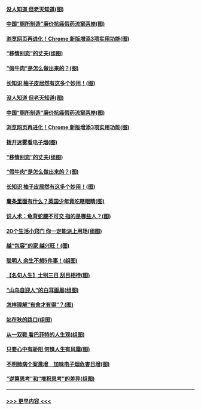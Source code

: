 #### [没人知道 但老天知道(图)](../pages/p8/907731.md?t=09182333) 
#### [中国“厕所制造”廉价抗癌假药流窜两岸(图)](../pages/p8/907723.md?t=09182333) 
#### [浏览网页再进化！Chrome 新版增添3项实用功能(图)](../pages/p8/907714.md?t=09182333) 
#### [“移情别恋”的丈夫(组图)](../pages/p8/907644.md?t=09182333) 
#### [“假牛肉”是怎么做出来的？(图)](../pages/p8/907668.md?t=09182333) 
#### [长知识 柚子皮居然有这多个妙用！(图)](../pages/p8/907425.md?t=09182333) 
#### [没人知道 但老天知道(图)](../pages/p8/907731.md?t=09182333) 
#### [中国“厕所制造”廉价抗癌假药流窜两岸(图)](../pages/p8/907723.md?t=09182333) 
#### [浏览网页再进化！Chrome 新版增添3项实用功能(图)](../pages/p8/907714.md?t=09182333) 
#### [拨开迷雾看电子烟(图)](../pages/p8/907427.md?t=09182333) 
#### [“移情别恋”的丈夫(组图)](../pages/p8/907644.md?t=09182333) 
#### [“假牛肉”是怎么做出来的？(图)](../pages/p8/907668.md?t=09182333) 
#### [长知识 柚子皮居然有这多个妙用！(图)](../pages/p8/907425.md?t=09182333) 
#### [薯条里面有什么？英国少年竟吃瞎眼睛(图)](../pages/p8/907381.md?t=09182333) 
#### [识人术：龟背蛇腰不可交 指的是哪些人？(图)](../pages/p8/907503.md?t=09182333) 
#### [20个生活小窍门 你一定能派上用场(组图)](../pages/p8/907510.md?t=09182333) 
#### [越“包容”的家 越兴旺！(图)](../pages/p8/907328.md?t=09182333) 
#### [聪明人 余生不想5件事！(组图)](../pages/p8/907364.md?t=09182333) 
#### [【名句人生】士别三日 刮目相待(图)](../pages/p8/906988.md?t=09182333) 
#### [“山鸟自迎人”的白耳画眉(组图)](../pages/p8/907332.md?t=09182333) 
#### [怎样理解“有舍才有得”？(图)](../pages/p8/906872.md?t=09182333) 
#### [站在秋的路口(组图)](../pages/p8/906914.md?t=09182333) 
#### [从一双鞋 看巴菲特的人生观(组图)](../pages/p8/907311.md?t=09182333) 
#### [只要心中有骄阳 何惧人生有风霜(图)](../pages/p8/907320.md?t=09182333) 
#### [不明肺病个案激增　加味电子烟危害日增(图)](../pages/p8/907307.md?t=09182333) 
#### [“逆算思考”和“堆积思考”的差异(组图)](../pages/p8/907229.md?t=09182333) 

----
#### [ >>> 更早内容 <<< ](../indexes/p8-earlier.md)
